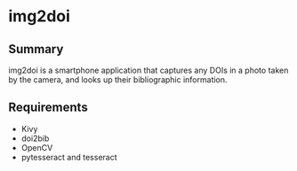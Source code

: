 # img2doi

## Summary

img2doi is a smartphone application that captures any DOIs in a photo taken by the camera, and looks up their bibliographic information.

## Requirements

* Kivy
* doi2bib
* OpenCV
* pytesseract and tesseract
